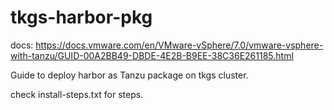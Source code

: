 # tkgs-harbor-pkg

docs: https://docs.vmware.com/en/VMware-vSphere/7.0/vmware-vsphere-with-tanzu/GUID-00A2BB49-DBDE-4E2B-B9EE-38C36E261185.html

Guide to deploy harbor as Tanzu package on tkgs cluster.

check install-steps.txt for steps. 
